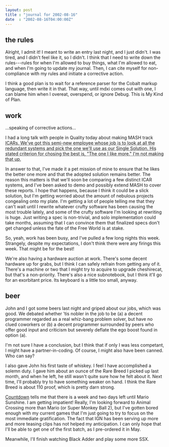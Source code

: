 ```yaml
---
layout: post
title : "journal for 2002-08-16"
date  : "2002-08-16T04:00:00Z"
---
```



## the rules

Alright, I admit it!  I meant to write an entry last night, and I just didn't. I was tired, and I didn't feel like it, so I didn't.  I think that I need to write down the rules---rules for when I'm allowed to buy things, what I'm allowed to eat, and when I'm going to update my journal.  Then, I can cite myself for non-compliance with my rules and initiate a corrective action.

I think a good plan is to wait for a reference parser for the Cobalt markup language, then write it in that.  That way, until mdxi comes out with one, I can blame him when I overeat, overspend, or ignore Debug.  This is My Kind of Plan.

## work

...speaking of corrective actions...

I had a long talk with people in Quality today about making MASH track <acronym title='Internal Corrective Actions Reports'>ICAR</a>s.  We've got this semi-new employee whose job is to look at all the redundant systems and pick the one we'll use as our Single Solution.  His stated criterion for chosing the best is, "The one I like more."  I'm not making that up.

In answer to that, I've made it a pet mission of mine to ensure that he likes the better one more and that the adopted solution remains better.  The reason this matters is that we'll soon be comparing a few distinct <acronym>ICAR</acronym> systems, and I've been asked to demo and possibly extend MASH to cover these reports.  I hope that happens, because I think it could be a slick solution, but I'm getting worried about the amount of nebulous projects congealing onto my plate.  I'm getting a lot of people telling me that they can't wait until I rewrite whatever crufty software has been causing the most trouble lately, and some of the crufty software I'm looking at rewriting is huge.  Just writing a spec is non-trivial, and solo implementation could take months, assuming that I can convince them that finalized specs don't get changed unless the fate of the Free World is at stake.

So, yeah, work has been busy, and I've pulled a few long nights this week. Strangely, despite my expectations, I don't think there were any firings this week.  That might be for the best!

We're also having a hardware auction at work.  There's some decent hardware up for grabs, but I think I can safely refrain from getting any of it.  There's a machine or two that I might try to acquire to upgrade cheshirecat, but that's a non-priority.  There's also a nice subnotebook, but I think it'll go for an exorbitant price.  Its keyboard is a little too small, anyway.

## beer

John and I got some beers last night and griped about our jobs, which was good. We debated whether 'tis nobler in the job to be (a) a decent programmer regarded as a real whiz-bang problem solver, but have no clued coworkers or (b) a decent programmer surrounded by peers who offer good input and criticism but severely deflate the ego boost found in option (a).

I'm not sure I have a conclusion, but I think that if only I was less competant, I might have a partner-in-coding.  Of course, I might also have been canned.  Who can say?

I also gave John his first taste of whiskey.  I feel I have accomplished a solemn duty.  I gave him about an ounce of the Rare Breed I picked up last month, and when he left, he still wasn't quite sure how he felt about it.  Next time, I'll probably try to have something weaker on hand.  I think the Rare Breed is about 110 proof, which is pretty darn strong.

<a href='/countdown'>Countdown</a> tells me that there is a week and two days left until Mario Sunshine.  I am getting impatient!  Really, I'm looking forward to Animal Crossing more than Mario (or Super Monkey Ball 2), but I've gotten bored enough with my current games that I'm just going to try to focus on the most immediate gratification.  The fact that IGN has been serving up more and more teasing clips has not helped my anticipation.  I can only hope that I'll be able to get one of the first batch, as I pre-ordered it in May.

Meanwhile, I'll finish watching Black Adder and play some more SSX.

